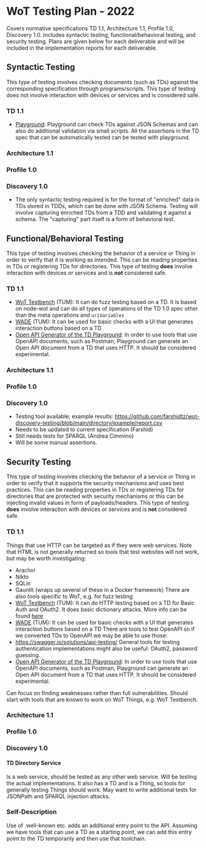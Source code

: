 # WoT Testing Plan - 2022

Covers normative specifications TD 1.1, Architecture 1.1, Profile 1.0, Discovery 1.0.
Includes syntactic testing, functional/behavioral testing, and security testing.
Plans are given below for each deliverable and will be included in
the implementation reports for each deliverable.

## Syntactic Testing

This type of testing involves checking documents (such as TDs) against the corresponding specification through programs/scripts. 
This type of testing does not involve interaction with devices or services and is considered safe.

### TD 1.1

* [Playground](https://github.com/thingweb/thingweb-playground): Playground can check TDs against JSON Schemas and can also do additional validation via small scripts. All the assertions in the TD spec that can be automatically tested can be tested with playground.

### Architecture 1.1
### Profile 1.0
### Discovery 1.0
* The only syntactic testing required is for the format of "enriched" data in TDs stored in TDDs, which can be
  done with JSON Schema.  Testing will involve capturing enriched TDs from a TDD and validating it against a schema.
  The "capturing" part itself is a form of behavioral test.

## Functional/Behavioral Testing

This type of testing involves checking the behavior of a service or Thing in order to verify that it is working as intended.
This can be reading properties in TDs or registering TDs for directories.
This type of testing **does** involve interaction with devices or services and is **not** considered safe.

### TD 1.1

* [WoT Testbench](https://github.com/tum-esi/testbench) (TUM): It can do fuzz testing based on a TD. It is based on node-wot and can do all types of operations of the TD 1.0 spec other than the meta operations and `uriVariables`
* [WADE](https://github.com/tum-esi/wade) (TUM): It can be used for basic checks with a UI that generates interaction buttons based on a TD
* [Open API Generator of the TD Playground](https://github.com/thingweb/thingweb-playground/tree/master/packages/td_to_openAPI): In order to use tools that use OpenAPI documents, such as Postman, Playground can generate an Open API document from a TD that uses HTTP. It should be considered experimental.
### Architecture 1.1
### Profile 1.0
### Discovery 1.0
* Testing tool available; example results: https://github.com/farshidtz/wot-discovery-testing/blob/main/directory/example/report.csv
* Needs to be updated to current specification (Farshid)
* Still needs tests for SPARQL (Andrea Cimmino)
* Will be some manual assertions.

## Security Testing

This type of testing involves checking the behavior of a service or Thing in order to verify that it supports the security mechanisms 
and uses best practices.
This can be reading properties in TDs or registering TDs for directories that are protected with security mechanisms or this can be injecting
invalid values in form of payloads/headers.
This type of testing **does** involve interaction with devices or services and is **not** considered safe.

### TD 1.1
Things that use HTTP can be targeted as if they were web services.
Note that HTML is not generally returned so tools that test websites will not work, 
but may be worth investigating:
* Arachni
* Nikto
* SQLin
* Gauntlt (wraps up several of these in a Docker framework)
There are also tools specific to WoT, e.g. for fuzz testing
* [WoT Testbench](https://github.com/tum-esi/testbench) (TUM): It can do HTTP testing based on a TD for Basic Auth and OAuth2. It does basic dictionary attacks. More info can be found [here](https://github.com/tum-esi/testbench/blob/f5e5beb502792088b9856892bcbd88f2df0e0e8b/src/Tester.ts#L886)
* [WADE](https://github.com/tum-esi/wade) (TUM): It can be used for basic checks with a UI that generates interaction buttons based on a TD
There are tools to test OpenAPI so if we converted TDs to OpenAPI we may be able to use those:
* https://swagger.io/solutions/api-testing/
General tools for testing authentication implementations might also be useful:
OAuth2, password guessing.
* [Open API Generator of the TD Playground](https://github.com/thingweb/thingweb-playground/tree/master/packages/td_to_openAPI): In order to use tools that use OpenAPI documents, such as Postman, Playground can generate an Open API document from a TD that uses HTTP. It should be considered experimental.

Can focus on finding weaknesses rather than full vulnerabilities.
Should start with tools that are known to work on WoT Things, e.g. WoT Testbench.

### Architecture 1.1

### Profile 1.0

### Discovery 1.0
#### TD Directory Service
Is a web service, should be tested as any other web service.
Will be testing the actual implementations.
It also has a TD and is a Thing, so tools for generally testing Things should work.
May want to write additional tests for JSONPath and SPARQL injection attacks.

### Self-Description
Use of .well-known etc. adds an additional entry point to the API.
Assuming we have tools that can use a TD as a starting point, we can
add this entry point to the TD temporarily and then use that toolchain.
